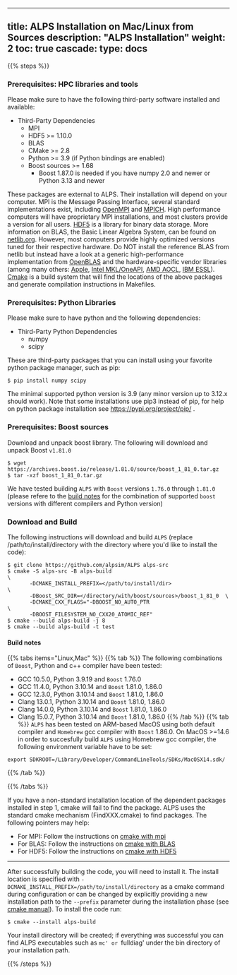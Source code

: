 
---
title: ALPS Installation on Mac/Linux from Sources
description: "ALPS Installation"
weight: 2
toc: true
cascade:
    type: docs
---

{{% steps %}}

### Prerequisites: HPC libraries and tools
Please make sure to have the following third-party software installed and available:

  * Third-Party Dependencies
    - MPI
    - HDF5 >= 1.10.0
    - BLAS
    - CMake >= 2.8
    - Python >= 3.9 (if Python bindings are enabled)
    - Boost sources >= 1.68
      - Boost 1.87.0 is needed if you have numpy 2.0 and newer or Python 3.13 and newer

  These packages are external to ALPS. Their installation will depend on your computer. MPI is the Message Passing Interface, several standard implementations exist, including [OpenMPI](https://www.open-mpi.org/) and [MPICH](https://www.mpich.org/).
  High performance computers will have proprietary MPI installations, and most clusters provide a version for all users. [HDF5](https://www.hdfgroup.org/solutions/hdf5/) is a library for binary data storage. 
  More information on BLAS, the Basic Linear Algebra System, can be found on [netlib.org](netlib.org). However, most computers provide highly optimized versions tuned for their respective hardware. 
  Do NOT install the reference BLAS from netlib but instead have a look at a generic high-performance implementation from [OpenBLAS](https://www.openblas.net/) and the hardware-specific vendor libraries 
  (among many others: [Apple](https://developer.apple.com/documentation/accelerate/blas/), [Intel MKL/OneAPI](https://www.intel.com/content/www/us/en/developer/tools/oneapi/onemkl.html), [AMD AOCL](https://www.amd.com/en/developer/aocl.html),
  [IBM ESSL](https://www.ibm.com/docs/en/essl/6.2?topic=whats-new)). [Cmake](https://cmake.org/) is a build system that will find the locations of the above packages and generate compilation instructions in Makefiles.

### Prerequisites: Python Libraries
Please make sure to have python and the following dependencies:

   * Third-Party Python Dependencies
     - numpy
     - scipy

  These are third-party packages that you can install using your favorite python package manager, such as pip:
  ```ShellSession
  $ pip install numpy scipy
  ```

  The minimal supported python version is 3.9 (any minor version up to 3.12.x should work). Note that some installations use pip3 instead of pip, for help on python package installation see https://pypi.org/project/pip/ .

### Prerequisites: Boost sources

Download and unpack boost library. The following will download and unpack Boost `v1.81.0`
  ```ShellSession
  $ wget https://archives.boost.io/release/1.81.0/source/boost_1_81_0.tar.gz
  $ tar -xzf boost_1_81_0.tar.gz
  ```

We have tested building `ALPS` with `Boost` versions `1.76.0` through `1.81.0` (please refere to the [build notes](#build-notes) for the combination of supported `boost` versions with different compilers and Python version)

### Download and Build
The following instructions will download and build `ALPS` (replace /path/to/install/directory with the directory where you'd like to install the code):

  ```ShellSession
  $ git clone https://github.com/alpsim/ALPS alps-src
  $ cmake -S alps-src -B alps-build                                     \
         -DCMAKE_INSTALL_PREFIX=</path/to/install/dir>                  \
         -DBoost_SRC_DIR=</directory/with/boost/sources>/boost_1_81_0  \
         -DCMAKE_CXX_FLAGS="-DBOOST_NO_AUTO_PTR                         \
         -DBOOST_FILESYSTEM_NO_CXX20_ATOMIC_REF"
  $ cmake --build alps-build -j 8
  $ cmake --build alps-build -t test
  ```

#### Build notes

{{% tabs items="Linux,Mac" %}}
{{% tab %}}
The following combinations of `Boost`, Python and c++ compiler have been tested:
  - GCC 10.5.0, Python 3.9.19 and `Boost` 1.76.0
  - GCC 11.4.0, Python 3.10.14 and `Boost` 1.81.0, 1.86.0
  - GCC 12.3.0, Python 3.10.14 and `Boost` 1.81.0, 1.86.0
  - Clang 13.0.1, Python 3.10.14 and `Boost` 1.81.0, 1.86.0
  - Clang 14.0.0, Python 3.10.14 and `Boost` 1.81.0, 1.86.0
  - Clang 15.0.7, Python 3.10.14 and `Boost` 1.81.0, 1.86.0
{{% /tab %}}
{{% tab %}}
`ALPS` has been tested on ARM-based MacOS using both default compiler and `Homebrew` gcc compiler with `Boost` 1.86.0.
On MacOS >=14.6 in order to succesfully build `ALPS` using Homebrew gcc compiler, the following environment variable have to be set:

```ShellSession
export SDKROOT=/Library/Developer/CommandLineTools/SDKs/MacOSX14.sdk/
```

{{% /tab %}}

{{% /tabs %}}

If you have a non-standard installation location of the dependent packages installed in step 1, cmake will fail to find the package. ALPS uses the standard cmake mechanism (FindXXX.cmake) to find packages. The following pointers may help:
  - For MPI: Follow the instructions on [cmake with mpi](https://cmake.org/cmake/help/latest/module/FindMPI.html)
  - For BLAS: Follow the instructions on [cmake with BLAS](https://cmake.org/cmake/help/latest/module/FindBLAS.html)
  - For HDF5: Follow the instructions on [cmake with HDF5](https://cmake.org/cmake/help/latest/module/FindHDF5.html)

***

After successfully building the code, you will need to install it. The install location is specified with `-DCMAKE_INSTALL_PREFIX=/path/to/install/directory` as a cmake command during configuration or can be 
changed by explicitly providing a new installation path to the `--prefix` parameter during the installation phase (see [cmake manual](https://cmake.org/cmake/help/latest/manual/cmake.1.html#cmdoption-cmake--install-0)).
To install the code run:

  ```ShellSession
  $ cmake --install alps-build
  ```
Your install directory will be created; if everything was successful you can find ALPS executables such as `mc' or `fulldiag' under the bin directory of your installation path.

{{% /steps %}}


